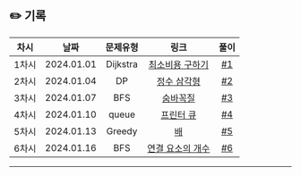 ## ✏️ 기록

| 차시  |    날짜    | 문제유형 |                           링크                            |                           풀이                           |
| :---: | :--------: | :------: | :-------------------------------------------------------: | :------------------------------------------------------: |
| 1차시 | 2024.01.01 | Dijkstra |  [최소비용 구하기](https://www.acmicpc.net/problem/1916)  | [#1](https://github.com/AlgoLeadMe/AlgoLeadMe-5/pull/5)  |
| 2차시 | 2024.01.04 |    DP    |    [정수 삼각형](https://www.acmicpc.net/problem/1932)    | [#2](https://github.com/AlgoLeadMe/AlgoLeadMe-5/pull/6)  |
| 3차시 | 2024.01.07 |   BFS    |     [숨바꼭질](https://www.acmicpc.net/problem/1697)      | [#3](https://github.com/AlgoLeadMe/AlgoLeadMe-5/pull/5)  |
| 4차시 | 2024.01.10 |  queue   |     [프린터 큐](https://www.acmicpc.net/problem/1966)     | [#4](https://github.com/AlgoLeadMe/AlgoLeadMe-5/pull/17) |
| 5차시 | 2024.01.13 |  Greedy  |        [배](https://www.acmicpc.net/problem/1092)         | [#5](https://github.com/AlgoLeadMe/AlgoLeadMe-5/pull/21) |
| 6차시 | 2024.01.16 |   BFS    | [연결 요소의 개수](https://www.acmicpc.net/problem/11724) | [#6](https://github.com/AlgoLeadMe/AlgoLeadMe-5/pull/5)  |

---
